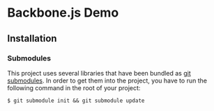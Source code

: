 # Backbone.js Demo

## Installation

### Submodules

This project uses several libraries that have been bundled as [git submodules][gitsub]. In order to get them into the project, you have to run the following command in the root of your project:

    $ git submodule init && git submodule update


[gitsub]: http://book.git-scm.com/5_submodules.html